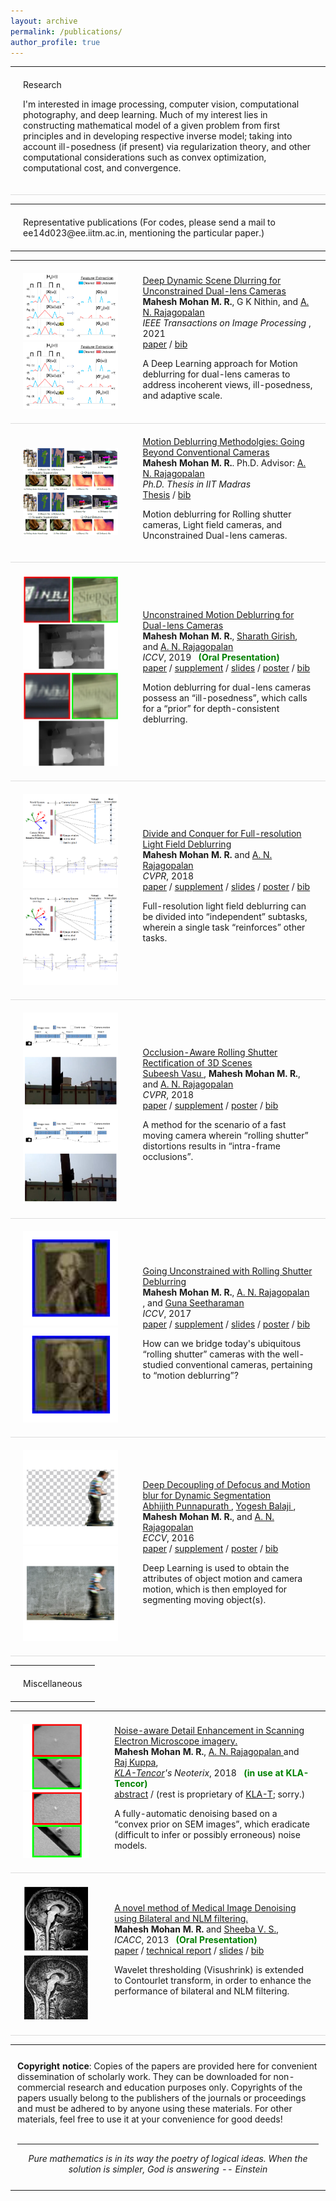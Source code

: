 ```yaml
---
layout: archive
permalink: /publications/
author_profile: true
---
```

<!-- Om Nama Sivaya-->
<!-- Om Nama Sivaya-->
<!-- {% if author.googlescholar %}
  You can also find my articles on <u><a href="{{author.googlescholar}}">my Google Scholar profile</a>.</u>
{% endif %}-->

<!--{% include base_path %}-->

<!--{% for post in site.publications reversed %}
  {% include archive-single.html %}
{% endfor %}-->

<!--<html lang="en"><head><meta http-equiv="Content-Type" content="text/html; charset=UTF-8">-->
  <!-- Hi, Jon Here. Please DELETE the two <script> tags below if you use this HTML, otherwise my analytics will track your page -->

  
  <meta name="author" content="Mahesh Mohan M R">
  <meta name="viewport" content="width=device-width, initial-scale=1">
  
  <link rel="stylesheet" type="text/css" href="stylesheet.css">
  <link rel="icon" type="image/png" href="images/seal_icon.png">

<body>
  <table style="width:100%;border:0px;border-spacing:0px;border-collapse:collapse;margin-right:auto;margin-left:auto;"><tbody>
            <tr>
            <td style="padding:20px;border:0px;border-bottom: 1px solid #ddd;width:100%;vertical-align:middle">
              <heading>Research</heading>
              <p>
              I'm interested in image processing, computer vision, computational photography, and deep learning. Much of my interest lies in constructing mathematical model of a given
problem from first principles and in developing respective inverse model; taking into account ill-posedness (if present) via regularization theory, and other computational considerations such as convex optimization, computational cost, and convergence.   
              </p>
                          </td>
          </tr> 
</tbody> 
     <table style="width:100%;border:0px;border-spacing:0px;border-collapse:collapse;margin-right:auto;margin-left:auto;"><tbody>
            <tr>
            <td style="padding:20px;border:0px;border-bottom: 0px solid #ddd;width:100%;vertical-align:middle">
              <heading>Representative publications</heading> (For codes, please send a mail to ee14d023@ee.iitm.ac.in, mentioning the particular  paper.)
                </td>
          </tr> 
</tbody> 
       </table>
         <table style="width:100%;border: 0px solid black;;border-spacing:0px;border-collapse:collapse;margin-right:auto;margin-left:auto;"><tbody>
           <!-- Om Nama Sivaya -->
           <!-- New paper ONS -->
          <tr onmouseout="font_stop()" onmouseover="font_start()">
            <td style="padding:20px;width:29%;vertical-align:middle;border:0px;border-bottom: 1px solid #ddd;">
              <div class="one">
                <div class="two" id='font_image'><img src='../images/tip_ons.png'></div>
                <img src='../images/tip_ons.png'>
              </div>
              <script type="text/javascript">
                function font_start() {
                  document.getElementById('font_image').style.opacity = "1";
                }
                function font_stop() {
                  document.getElementById('font_image').style.opacity = "0";
                }
                font_stop()
              </script>
            </td>
            <td style="padding:20px;width:71%;vertical-align:middle;border:0px;border-bottom: 1px solid #ddd;">
              <a href="TODO">
                <papertitle>Deep Dynamic Scene Dlurring for Unconstrained Dual-lens Cameras</papertitle>
              </a>
              <br>
              <strong>Mahesh Mohan M. R.</strong>,
              G K Nithin</a>, and 
              <a href="http://www.ee.iitm.ac.in/~raju/">A. N. Rajagopalan </a>
              <br>
              <em>IEEE Transactions on Image Processing </em>, 2021 
              <br> <a href="../files/tip_ons.pdf">paper</a> /
              <a href="../files/tip_ons_bib.pdf">bib</a> 
              <br>
              <p></p>
              <p>A Deep Learning approach for Motion deblurring for dual-lens cameras to address incoherent views, ill-posedness, and adaptive scale. </p>
            </td>
          </tr>
            <!-- New paper ONS -->
          <tr onmouseout="font_stop()" onmouseover="font_start()">
            <td style="padding:20px;width:38%;vertical-align:middle;border:0px;border-bottom: 1px solid #ddd;">
              <div class="one">
                <div class="two" id='font_image'><img src='../images/remember_vikramjeet_ushouldnotbeit_ons.PNG'></div>
                <img src='../images/remember_vikramjeet_ushouldnotbeit_ons.PNG'>
              </div>
              <script type="text/javascript">
                function font_start() {
                  document.getElementById('font_image').style.opacity = "1";
                }
                function font_stop() {
                  document.getElementById('font_image').style.opacity = "0";
                }
                font_stop()
              </script>
            </td>
            <td style="padding:20px;width:71%;vertical-align:middle;border:0px;border-bottom: 1px solid #ddd;">
              <a href="TODO">
                <papertitle>Motion Deblurring Methodolgies: Going Beyond Conventional Cameras</papertitle>
              </a>
              <br>
              <strong>Mahesh Mohan M. R.</strong>. Ph.D. Advisor: 
              <a href="http://www.ee.iitm.ac.in/~raju/">A. N. Rajagopalan </a>
              <br>
              <em>Ph.D. Thesis in IIT Madras</em>
              <br> <a href="../files/phd_thesis_ons.pdf">Thesis</a> /
              <a href="../files/tip_ons_bib.txt">bib</a> 
              <br>
              <p></p>
              <p>Motion deblurring for Rolling shutter cameras, Light field cameras, and Unconstrained Dual-lens cameras. </p>
            </td>
          </tr>
          <!-- New paper ONS -->
          <tr onmouseout="font_stop()" onmouseover="font_start()">
            <td style="padding:20px;width:29%;vertical-align:middle;border:0px;border-bottom: 1px solid #ddd;">
              <div class="one">
                <div class="two" id='font_image'><img src='../images/iccv_19_op1_ons_sqr.png'></div>
                <img src='../images/iccv_19_ip1_ons_sqr.png'>
              </div>
              <script type="text/javascript">
                function font_start() {
                  document.getElementById('font_image').style.opacity = "1";
                }
                function font_stop() {
                  document.getElementById('font_image').style.opacity = "0";
                }
                font_stop()
              </script>
            </td>
            <td style="padding:20px;width:71%;vertical-align:middle;border:0px;border-bottom: 1px solid #ddd;">
              <a href="TODO">
                <papertitle>Unconstrained Motion Deblurring for Dual-lens Cameras</papertitle>
              </a>
              <br>
              <strong>Mahesh Mohan M. R.</strong>,
              <a href="https://www.cs.umd.edu/people/sgirish/">Sharath Girish</a>, and 
              <a href="http://www.ee.iitm.ac.in/~raju/">A. N. Rajagopalan </a>
              <br>
              <em>ICCV</em>, 2019 &nbsp; <font color="green"><strong>(Oral Presentation)</strong></font>
              <br> <a href="../files/Mohan_Unconstrained_Motion_Deblurring_for_Dual-Lens_Cameras_ICCV_2019_paper.pdf">paper</a> /
               <a href="../files/Mohan_Unconstrained_Motion_Deblurring_ICCV_2019_supplemental.pdf">supplement</a> /
              <a href="../files/Mohan_Unconstrained_ICCV_2019_talk.pdf">slides</a> / 
              <a href="../files/Mahesh_Unconstrained_ICCV2019_poster.pdf">poster</a> /
              <a href="../files/Mohan_Unconstrained_ICCV_2019.txt">bib</a> 
              <br>
              <p></p>
              <p>Motion deblurring for dual-lens cameras possess an <q>ill-posedness</q>, which calls for a <q>prior</q> for depth-consistent deblurring. </p>
            </td>
          </tr>      
           <!-- New paper ONS -->
          <tr onmouseout="divide_stop()" onmouseover="divide_start()">
            <td style="padding:20px;width:29%;vertical-align:middle;border:0px;border-bottom: 1px solid #ddd;">
              <div class="one">
                <div class="two" id='divide_image'><img src='../images/cvpr_18_ip_ons_sqr.png'></div>
                <img src='../images/cvpr_18_ip_ons_sqr.png'>
              </div>
              <script type="text/javascript">
                function divide_start() {
                  document.getElementById('divide_image').style.opacity = "1";
                }
                function divide_stop() {
                  document.getElementById('divide_image').style.opacity = "0";
                }
                divide_stop()
              </script>
            </td>
            <td style="padding:20px;width:71%;vertical-align:middle;border:0px;border-bottom: 1px solid #ddd;">
              <a href="TODO">
                <papertitle>Divide and Conquer for Full-resolution Light Field Deblurring</papertitle>
              </a>
              <br>
              <strong>Mahesh Mohan M. R.</strong>
               and 
              <a href="http://www.ee.iitm.ac.in/~raju/">A. N. Rajagopalan </a>
              <br>
               <em>CVPR</em>, 2018
              <br>
              <a href="../files/Mohan_Divide_and_Conquer_CVPR_2018_paper.pdf">paper</a> /
               <a href="../files/Mohan_Divide_and_Conquer_CVPR_2018_suppl.pdf">supplement</a> /
              <a href="https://drive.google.com/file/d/1SbIOWWI4Hvbwe7dvh0m5QYbubDCai1dT/view">slides</a> / 
              <a href="../files/Mohan_Divide_and_Conquer_CVPR_2018_poster.pdf">poster</a> /
              <a href="../files/Mohan_Divide_and_Conquer_CVPR_2018.txt">bib</a> 
              <br>
              <p></p>
              <p>Full-resolution light field deblurring can be divided into <q>independent</q> subtasks, wherein a single task <q>reinforces</q> other tasks. </p>
            </td>
          </tr>    
           <!-- ONS -->
            <!-- New paper ONS -->
          <tr onmouseout="occl_stop()" onmouseover="occl_start()">
            <td style="padding:20px;width:29%;vertical-align:middle;border:0px;border-bottom: 1px solid #ddd;">
              <div class="one">
                <div class="two" id='occl_image'><img src='../images/cvpr_18_su_op_ons_sqr.png'></div>
                <img src='../images/cvpr_18_su_ip_ons_sqr.png'>
              </div>
              <script type="text/javascript">
                function occl_start() {
                  document.getElementById('occl_image').style.opacity = "1";
                }
                function occl_stop() {
                  document.getElementById('occl_image').style.opacity = "0";
                }
                occl_stop()
              </script>
            </td>
            <td style="padding:20px;width:71%;vertical-align:middle;border:0px;border-bottom: 1px solid #ddd;">
              <a href="TODO">
                <papertitle>Occlusion-Aware Rolling Shutter Rectification of 3D Scenes</papertitle>
              </a>
              <br>
              <a href="https://subeeshvasu.github.io//">Subeesh Vasu </a>,
              <strong>Mahesh Mohan M. R.</strong>,
               and 
              <a href="http://www.ee.iitm.ac.in/~raju/">A. N. Rajagopalan </a>
              <br>
 <em>CVPR</em>, 2018
              <br>
              <a href="../files/Vasu_Occlusion-Aware_Rolling_Shutter_CVPR_2018_paper.pdf">paper</a> /
               <a href="../files/Vasu_Occlusion-Aware_Rolling_Shutter_CVPR_2018_supp.pdf">supplement</a> / 
              <a href="../files/Vasu_Occlusion-Aware_Rolling_Shutter_CVPR_2018_poster.pdf">poster</a> /
              <a href="../files/Vasu_Occlusion-Aware_Rolling_Shutter_CVPR_2018_bib.txt">bib</a> 
              <br>
              <p></p>
              <p>A method for the scenario of a fast moving camera wherein <q>rolling shutter</q> distortions results in <q>intra-frame occlusions</q>. </p>
            </td>
          </tr>    
           <!-- New paper ONS -->
        <tr onmouseout="RS_stop()" onmouseover="RS_start()">
            <td style="padding:20px;width:29%;vertical-align:middle;border:0px;border-bottom: 1px solid #ddd;">
              <div class="one">
                <div class="two" id='RS_image'><img src='../images/iccv_17_op_ons_sqr.png'></div>
                <img src='../images/iccv_17_ip_ons_sqr.png'>
                <!-- <div class="two" id='font_image'><img src='../images/iccv_19_op_2_ons_sqr.png'></div>
                <img src='../images/iccv_19_ip_ons_sqr.png'> -->
              </div>
              <script type="text/javascript">
                function RS_start() {
                  document.getElementById('RS_image').style.opacity = "1";
                }
                function RS_stop() {
                  document.getElementById('RS_image').style.opacity = "0";
                }
                RS_stop()
              </script>
            </td>
            <td style="padding:20px;width:71%;vertical-align:middle;border:0px;border-bottom: 1px solid #ddd;">
              <a href="TODO">
                <papertitle>Going Unconstrained with Rolling Shutter Deblurring</papertitle>
              </a>
              <br>
              <strong>Mahesh Mohan M. R.</strong>, 
              <a href="http://www.ee.iitm.ac.in/~raju/">A. N. Rajagopalan </a>, and
              <a href="https://www.linkedin.com/in/guna-seetharaman-b4886310/">Guna Seetharaman</a>              
              <br>
               <em>ICCV</em>, 2017
<br>
              <a href="../files/R._Going_Unconstrained_With_ICCV_2017_paper.pdf">paper</a> /
               <a href="../files/R._Going_Unconstrained_With_ICCV_2017_supplemental.pdf">supplement</a> /
              <a href="https://drive.google.com/file/d/1y7Eb3jBU756K3mi84gv0DDREvQYGLDs8/view">slides</a> / 
              <a href="../files/R._Going_Unconstrained_With_ICCV_2017_poster.pdf">poster</a> /
              <a href="../files/R._Going_Unconstrained_With_ICCV_2017_bib.txt">bib</a> 
              <br>
              <p></p>
              <p>How can we bridge today's ubiquitous <q>rolling shutter</q> cameras with the well-studied conventional cameras, pertaining to <q>motion deblurring</q>?</p>
            </td>
          </tr>    
             <!-- New paper ONS -->
          <tr onmouseout="dynamic_stop()" onmouseover="dynamic_start()">
            <td style="padding:20px;width:29%;vertical-align:middle;border:0px;border-bottom: 1px solid #ddd;">
              <div class="one">
                <div class="two" id='dynamic_image'><img src='../images/eccv_17_op_ons_sqr.png'></div>
                <img src='../images/eccv_17_ip_ons_sqr.png'>
              </div>
              <script type="text/javascript">
                function dynamic_start() {
                  document.getElementById('dynamic_image').style.opacity = "1";
                }
                function dynamic_stop() {
                  document.getElementById('dynamic_image').style.opacity = "0";
                }
                dynamic_stop()
              </script>
            </td>
            <td style="padding:20px;width:71%;vertical-align:middle;border:0px;border-bottom: 1px solid #ddd;">
              <a href="TODO">
                <papertitle>Deep Decoupling of Defocus and Motion blur for Dynamic Segmentation</papertitle>
              </a>
              <br>
              <a href="https://abhijithpunnappurath.github.io/">Abhijith Punnapurath </a>,
              <a href="http://www.cs.umd.edu/~yogesh/">Yogesh Balaji </a>,
              <strong>Mahesh Mohan M. R.</strong>,
               and 
              <a href="http://www.ee.iitm.ac.in/~raju/">A. N. Rajagopalan </a>
              <br>
               <em>ECCV</em>, 2016
              <br>
              <a href="../files/eccv_paper.pdf">paper</a> /
               <a href="../files/eccv_sup.pdf">supplement</a> /
               <a href="../files/ecc_poster.pdf">poster</a> /
              <a href="../files/eccv_bib.txt">bib</a> 
              <br>
              <p></p>
              <p>Deep Learning is used to obtain the attributes of object motion and camera motion, which is then employed for segmenting moving object(s). </p>
            </td>
          </tr>      
           </tbody>
           </table>
    <!-- Miscellaneous --> 
         <table style="width:100%;border:0px;border-spacing:0px;border-collapse:collapse;margin-right:auto;margin-left:auto;"><tbody>
            <tr>
            <td style="padding:20px;border:0px;border-bottom: 0px solid #ddd;width:100%;vertical-align:middle">
              <heading>Miscellaneous</heading>
                </td>
          </tr> 
</tbody> 
 </table>          
         <table style="width:100%;border: 0px solid black;;border-spacing:0px;border-collapse:collapse;margin-right:auto;margin-left:auto;"><tbody>
           <!-- Om Nama Sivaya -->
             <!-- New paper ONS -->
          <tr onmouseout="kla_stop()" onmouseover="kla_start()">
            <td style="padding:20px;width:29%;vertical-align:middle;border:0px;border-bottom: 1px solid #ddd;">
              <div class="one">
                <div class="two" id='kla_image'><img src='../images/kl_18_op1_ons_sqr.png'></div>
                <img src='../images/kl_18_ip1_ons_sqr.png'>              </div>
              <script type="text/javascript">
                function kla_start() {
                  document.getElementById('kla_image').style.opacity = "1";
                }
                function kla_stop() {
                  document.getElementById('kla_image').style.opacity = "0";
                }
                kla_stop()
              </script>
            </td>
            <td style="padding:20px;width:71%;vertical-align:middle;border:0px;border-bottom: 1px solid #ddd;">
              <a href="TODO">
                <papertitle>Noise-aware Detail Enhancement in Scanning Electron Microscope imagery.</papertitle>
              </a>
              <br>
               <strong>Mahesh Mohan M. R.</strong>,
              <a href="http://www.ee.iitm.ac.in/~raju/">A. N. Rajagopalan </a> and
              <a href="https://www.zoominfo.com/p/Raj-Kuppa/-2062444008">Raj Kuppa</a>,
              <br>
              <em><a href="https://www.kla-tencor.com/"> KLA-Tencor</a>'s Neoterix</em>, 2018 &nbsp; <font color="green"><strong>(in use at KLA-Tencor)</strong></font>
              <br>
              <!-- ONS -->
              <a href="https://drive.google.com/file/d/156KZ-iQiy8kqAjzVGHiDwHao3CesX5eL/view">abstract</a> / (rest is proprietary of <a href="https://www.kla-tencor.com/"> KLA-T</a>; sorry.)
              <br>
              <p></p>
              <p> A fully-automatic denoising based on a <q>convex prior on SEM images</q>, which eradicate (difficult to infer or possibly erroneous) noise models.  </p>
            </td>
          </tr>  
            <!-- New paper ONS -->
          <tr onmouseout="gec_stop()" onmouseover="gec_start()">
            <td style="padding:20px;width:29%;vertical-align:middle;border:0px;border-bottom: 1px solid #ddd;">
              <div class="one">
                <div class="two" id='gec_image'><img src='../images/icccc_13_op_ons_sqr.png'></div>
                <img src='../images/icccc_13_ip_ons_sqr.png'>
              </div>
              <script type="text/javascript">
                function gec_start() {
                  document.getElementById('gec_image').style.opacity = "1";
                }
                function gec_stop() {
                  document.getElementById('gec_image').style.opacity = "0";
                }
                gec_stop()
              </script>
            </td>
            <td style="padding:20px;width:71%;vertical-align:middle;border:0px;border-bottom: 1px solid #ddd;">
              <a href="TODO">
                <papertitle>A novel method of Medical Image Denoising using Bilateral and NLM filtering.</papertitle>
              </a>
              <br>
               <strong>Mahesh Mohan M. R.</strong> and
              <a href="http://gectcr.ac.in/about-us/principals-profile/">Sheeba V. S.</a>,
              <br>
              <em>ICACC</em>, 2013 &nbsp; <font color="green"><strong>(Oral Presentation)</strong></font>
              <br>
              <a href="../files/ICACC_paper.pdf">paper</a> /
               <a href="../files/ONS_thesis_GECT.pdf"> technical report</a> /
               <a href="../files/ICACC_slides.pdf">slides</a> /
               <a href="../files/ICACC_bib.txt">bib</a> 
              <br>
              <p></p>
              <p> Wavelet thresholding (Visushrink) is extended to Contourlet transform, in order to enhance the performance of bilateral and NLM filtering. </p> 
            </td>
          </tr> 
           </tbody>
           </table>
           <!-- New paper ONS -->
          <!-- <tr onmouseout="dpzlearn_stop()" onmouseover="dpzlearn_start()">
            <td style="padding:20px;width:29%;vertical-align:middle;border:0px;border-bottom: 1px solid #ddd;">
              <div class="one">
                <div class="two" id='dpzlearn_image'><img src='images/dpzlearn_after.jpg'></div>
                <img src='images/dpzlearn_before.jpg'>
              </div>
              <script type="text/javascript">
                function dpzlearn_start() {
                  document.getElementById('dpzlearn_image').style.opacity = "1";
                }
                function dpzlearn_stop() {
                  document.getElementById('dpzlearn_image').style.opacity = "0";
                }
                dpzlearn_stop()
              </script>
            </td>
            <td style="padding:20px;width:71%;vertical-align:middle;border:0px;border-bottom: 1px solid #ddd;">
              <a href="https://arxiv.org/abs/1904.05822">
                <papertitle>Learning Single Camera Depth Estimation using Dual-Pixels</papertitle>
              </a>
              <br>
              <a href="http://rahuldotgarg.appspot.com/">Rahul Garg</a>,
              <a href="http://nealwadhwa.com">Neal Wadhwa</a>, Sameer Ansari,
              <strong>Jonathan T. Barron</strong>
              <br>
              <em>ICCV</em>, 2019 &nbsp <font color="red"><strong>(Oral Presentation)</strong></font>
              <br>
              <p></p>
              <p>Considering the optics of dual-pixel image sensors improves monocular depth estimation techniques.</p>
            </td>
          </tr>
          <!-- New paper ONS -->
        <!--  <tr onmouseout="porlight_stop()" onmouseover="porlight_start()">
            <td style="padding:20px;width:29%;vertical-align:middle;border:0px;border-bottom: 1px solid #ddd;">
              <div class="one">
                <div class="two" id='porlight_image'><img src='images/porlight_after.jpg'></div>
                <img src='images/porlight_before.jpg'>
              </div>
              <script type="text/javascript">
                function porlight_start() {
                  document.getElementById('porlight_image').style.opacity = "1";
                }
                function porlight_stop() {
                  document.getElementById('porlight_image').style.opacity = "0";
                }
                porlight_stop()
              </script>
            </td>
            <td style="padding:20px;width:71%;vertical-align:middle;border:0px;border-bottom: 1px solid #ddd;">
              <a href="https://arxiv.org/abs/1905.00824">
                <papertitle>Single Image Portrait Relighting</papertitle>
              </a>
              <br>
              <a href="http://kevinkingo.com/">Tiancheng Sun</a>,
              <strong>Jonathan T. Barron</strong>, Yun-Ta Tsai,
              <a href="https://cseweb.ucsd.edu/~zex014/">Zexiang Xu</a>, Xueming Yu,
              <a href="http://ict.usc.edu/profile/graham-fyffe/">Graham Fyffe</a>, Christoph Rhemann, Jay Busch,
              <a href="https://www.pauldebevec.com/">Paul Debevec</a>,
              <a href="https://cseweb.ucsd.edu/~ravir/">Ravi Ramamoorthi</a>
              <br>
              <em>SIGGRAPH</em>, 2019
              <br>
              <a href="https://www.youtube.com/watch?v=yxhGWds_g4I">video</a> /
              <a href="https://petapixel.com/2019/07/16/researchers-developed-an-ai-that-can-relight-portraits-after-the-fact/">press</a> /
              <a href="data/SunSIGGRAPH2019.bib">bibtex</a>
              <br>
              <p></p>
              <p>Training a neural network on light stage scans and environment maps produces an effective relighting method.</p>
            </td>
            </tr> -->
                   <!--    <tr>
           <b>Dissemination</b>: All published papers are available online. Click on the title of the paper 
for the details. If you are unable to download a paper listed here, that you are 
looking for, please write to me to get a copy.<br>
<b>Copyright notice</b>: Copies of the papers are provided here for 
convenient dissemination of scholarly work. They can be downloaded for 
non-commercial research and education purposes only. Copyrights of the 
papers usually belong to the publishers of the journals or proceedings and 
must be adhered to by anyone using these materials.<br>
<b>Author Naming Convention</b>: Theoretical computer science (as in 
mathematics), as a culture, follows the convention of ordering the author names 
in <b><a 
href="http://www.ams.org/profession/leaders/culture/CultureStatement04.pdf">alphabetical 
in last names</a></b>.
<br>
<hr>
<center>
<i>Not everything that can be counted counts, and not everything that counts can be counted. -- Albert Einstein</i>
</center>
 </tr>-->        
     <table style="width:100%;border:0px;border-spacing:0px;border-collapse:collapse;margin-right:auto;margin-left:auto;"><tbody>
            <tr>
            <td style="padding:11px;width:100%;vertical-align:middle;border:0px">
                 <p>
               <b>Copyright notice</b>: Copies of the papers are provided here for 
convenient dissemination of scholarly work. They can be downloaded for 
non-commercial research and education purposes only. Copyrights of the 
papers usually belong to the publishers of the journals or proceedings and 
must be adhered to by anyone using these materials. For other materials, feel free to use it at your convenience for good deeds! <br>
<br>
<hr>
<center>
<i>Pure mathematics is in its way the poetry of logical ideas. When the solution is simpler, God is answering -- Einstein</i>
</center>
              </p>
            </td>
          </tr>
</tbody></table>
